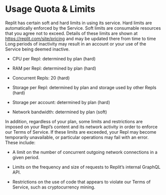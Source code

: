 # Usage Quota & Limits

Replit has certain soft and hard limits in using its service. Hard limits are automatically enforced by the Service. Soft limits are consumable resources that you agree not to exceed. Details of these limits are shown at https://replit.com/site/pricing and may be updated there from time to time Long periods of inactivity may result in an account or your use of the Service being deemed inactive.

- CPU per Repl: determined by plan (hard)

- RAM per Repl: determined by plan (hard)

- Concurrent Repls: 20 (hard)

- Storage per Repl: determined by plan and storage used by other Repls (hard)

- Storage per account: determined by plan (hard)

- Network bandwidth: determined by plan (soft)

In addition, regardless of your plan, some limits and restrictions are imposed on your Repl’s content and its network activity in order to enforce our Terms of Service. If these limits are exceeded, your Repl may become temporarily unavailable, or particular operations may fail with an error. These include:

- A limit on the number of concurrent outgoing network connections in a given period.

- Limits on the frequency and size of requests to Replit’s internal GraphQL API.

- Restrictions on the use of code that appears to violate our Terms of Service, such as cryptocurrency mining.
